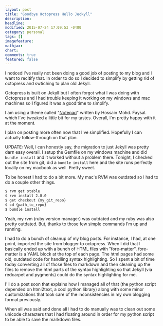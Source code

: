 ```yaml
---
layout: post
title: "Goodbye Octopress Hello Jeckyll"
description:
headline:
modified: 2015-07-24 17:09:53 -0400
category: personal
tags: []
imagefeature:
mathjax:
chart:
comments: true
featured: false
---
```

I noticed I've really not been doing a good job of posting to my blog and I want to recitify that.  In order to do so I decided to simplify
by getting rid of octopress and swtiching to plan old Jekyll.

Octopress is built on Jekyll but I often forgot what I was doing with Octopress and I had trouble keeping it working on my windows and mac machines so
I figured it was a good time to simplify.

I am using a theme called "[Notepad](https://github.com/hmfaysal/Notepad/)" written by Hossain Mohd. Faysal. which I've tweaked a little bit for my
tastes.  Overall, I'm pretty happy with it at the moment.

I plan on posting more often now that I've simplified.  Hopefully I can actually follow-through on that plan.

UPDATE:
Well, I can honestly say, the migration to just Jekyll was pretty darn easy overall.  I setup
the Gemfile on my windows machine and did `bundle install` and it worked without a problem there.  Tonight, I checked out the site from git, did a `bundle install` here and the site runs perfectly locally on my macbook as well. Pretty sweet.

To be honest I had to do a bit more.  My mac's RVM was outdated so I had to do a couple other things.

```sh
$ rvm get stable
$ rvm install 2.0.0
$ get checkout {my_git_repo}
$ cd {path_to_repo}
$ bundle install
```

Yeah, my rvm (ruby version manager) was outdated and my ruby was also pretty outdated.  But, thanks to those few simple commands I'm up and running.

I had to do a bunch of cleanup of my blog posts.  For instance, I had, at one point, imported the site from blogger to octopress.  When I did that I basically ended up with a bunch of HTML files with "fore-matter".  fore-matter is a YAML block at the top of each page.  The html pages had some old, outdated code for handling syntax highlighting.  So I spent a bit of time today converting all of those files to markdown and then cleaning up the files to remove the html parts of the syntax highlighting so that Jekyll (via redcarpet and pygments) could do the syntax highlighting for me.

I'll do a post soon that explains how I managed all of that (the python script depended on html2text, a cool python library) along with some minor customizations that took care of the inconsistencies in my own blogging format previously.

When all was said and done all I had to do manually was to clean out some unicode characters that I had floating around in order for my python script to be able to save the markdown files.
